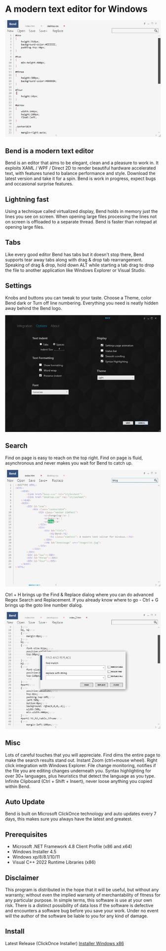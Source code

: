 # A modern text editor for Windows

![](https://github.com/sushanthr/bend/raw/master/Readme/Home_S1.jpg)

## Bend is a modern text editor

Bend is an editor that aims to be elegant, clean and a pleasure to work in. It exploits XAML / WPF / Direct 2D to render beautiful hardware accelerated text, with features tuned to balance performance and style. Download the latest version and take it for a spin. Bend is work in progress, expect bugs and occasional surprise features.

## Lightning fast

Using a technique called virtualized display, Bend holds in memory just the lines you see on screen. When opening large files processing the lines not on screen is offloaded to a separate thread. Bend is faster than notepad at opening large files.

## Tabs

Like every good editor Bend has tabs but it doesn't stop there, Bend supports tear away tabs along with drag & drop tab rearrangement. Speaking of drag & drop, hold down ALT while starting a tab drag to drop the file to another application like Windows Explorer or Visual Studio.

## Settings 

Knobs and buttons you can tweak to your taste. Choose a Theme, color Bend dark or Turn off line numbering. Everything you need is neatly hidden away behind the Bend logo.

![](https://github.com/sushanthr/bend/raw/master/Readme/Home_S2.jpg)

## Search

Find on page is easy to reach on the top right. Find on page is fluid, asynchronous and never makes you wait for Bend to catch up.

![](https://github.com/sushanthr/bend/raw/master/Readme/Home_S3.jpg)

Ctrl + H brings up the Find & Replace dialog where you can do advanced Regex Search and Replacement. If you already know where to go - Ctrl + G brings up the goto line number dialog.

![](https://github.com/sushanthr/bend/raw/master/Readme/Home_S4.jpg)

## Misc

Lots of careful touches that you will appreciate. Find dims the entire page to make the search results stand out. Instant Zoom (ctrl+mouse wheel). Right click integration with Windows Explorer. File change monitoring, notifies if the file you are editing changes underneath you. Syntax highlighting for over 30+ languages, plus heuristics that detect the language as you type. Infinite Clipboard (Ctrl + Shift + Insert), never loose anything you copied within Bend.

## Auto Update 
Bend is built on Microsoft ClickOnce technology and auto updates every 7 days, this makes sure you always have the latest and greatest.

## Prerequisites

-   Microsoft .NET Framework 4.8 Client Profile (x86 and x64)
-   Windows Installer 4.5
-   Windows xp/8/8.1/10/11
-   Visual C++ 2022 Runtime Libraries (x86)

## Disclaimer

This program is distributed in the hope that it will be useful, but without any warranty; without even the implied warranty of merchantability of fitness for any particular purpose. In simple terms, this software is use at your own risk. There is a distinct possibility of data loss if the software is defective and encounters a software bug before you save your work. Under no event will the author of the software be liable to you for any kind of damage.

## Install

Latest Release (ClickOnce Installer)
[Installer Windows x86](https://sushanthr.github.io/bend/Bend.application)
